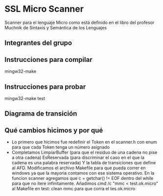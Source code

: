 # SSL Micro Scanner

Scanner para el lenguaje Micro como está definido en el libro del profesor Muchnik de Sintaxis y Semántica de los Lenguajes

## Integrantes del grupo

## Instrucciones para compilar
 mingw32-make 
## Instrucciones para probar
 mingw32-make test
## Diagrama de transición

## Qué cambios hicimos y por qué

- Lo primero que hicimos fue redefinir el Token en el scanner.h con enum para que cada Token tenga un número asignado
- Completamos LimpiarBuffer (para que el residuo de una cadena no pise a otra cadena) 
  EsReservada (para discriminar el caso en el que la cadena es una palabra reservada)
  Y la tabla de transiciones que define al AFD. Modificamos el archivo Makefile para que pueda correr en windows
  ya que la mayoria contamos con ese sistema operativo. En la funcion scanner agregamos que c = getchar() != EOF dentro 
  del while para que no itere infinitamente. Añadimos cmd /c "mmc < test.ok.micro" al Makefile en test: clean mmc para 
  que corra el tes.ok.micro 